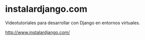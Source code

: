 # instalardjango.com

Videotutoriales para desarrollar con Django en entornos virtuales.

http://www.instalardjango.com/
